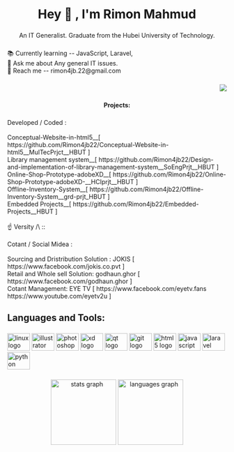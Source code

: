 <h1 align="center">Hey 👋 , I'm Rimon Mahmud</h1>

###

<p align="center">An IT Generalist. Graduate from the Hubei University of Technology.</p>

###

<p align="left">📚 Currently learning -- JavaScript, Laravel,<br>👀 Ask me about Any general IT issues.<br>📩 Reach me -- rimon4jb.22@gmail.com</p>

###

<div align="right">
  <img src="https://visitor-badge.laobi.icu/badge?page_id=Rimon4jb22.Rimon4jb22&"  />
</div>

###

<h4 align="center">Projects:</h4>

###

<p align="left">Developed / Coded : <br><br>Conceptual-Website-in-html5__[ https://github.com/Rimon4jb22/Conceptual-Website-in-html5__MulTecPrjct__HBUT ]<br>Library management system__[ https://github.com/Rimon4jb22/Design-and-implementation-of-library-management-system__SoEngPrjt__HBUT ]<br>Online-Shop-Prototype-adobeXD__[ https://github.com/Rimon4jb22/Online-Shop-Prototype-adobeXD-__HCIprjt__HBUT ]<br>Offline-Inventory-System__[ https://github.com/Rimon4jb22/Offline-Inventory-System__grd-prjt_HBUT ]<br>Embedded Projects__[ https://github.com/Rimon4jb22/Embedded-Projects__HBUT ]<br><br>         ☝️ Versity /\ :: <br><br>Cotant / Social Midea : <br><br>Sourcing and Dristribution Solution : JOKIS [ https://www.facebook.com/jokis.co.pvt ]<br>  Retail and Whole sell Solution: godhaun.ghor [ https://www.facebook.com/godhaun.ghor ]<br>  Cotant Management: EYE TV [ https://www.facebook.com/eyetv.fans<br>                                                    https://www.youtube.com/eyetv2u ]</p>

###

<h2 align="left">Languages and Tools:</h2>

###

<div align="left">
  <img src="https://cdn.jsdelivr.net/gh/devicons/devicon/icons/linux/linux-original.svg" height="40" width="52" alt="linux logo"  />
  <img src="https://cdn.jsdelivr.net/gh/devicons/devicon/icons/illustrator/illustrator-plain.svg" height="40" width="52" alt="illustrator logo"  />
  <img src="https://cdn.jsdelivr.net/gh/devicons/devicon/icons/photoshop/photoshop-plain.svg" height="40" width="52" alt="photoshop logo"  />
  <img src="https://cdn.jsdelivr.net/gh/devicons/devicon/icons/xd/xd-plain.svg" height="40" width="52" alt="xd logo"  />
  <img src="https://cdn.jsdelivr.net/gh/devicons/devicon/icons/qt/qt-original.svg" height="40" width="52" alt="qt logo"  />
  <img src="https://cdn.jsdelivr.net/gh/devicons/devicon/icons/git/git-original.svg" height="40" width="52" alt="git logo"  />
  <img src="https://cdn.jsdelivr.net/gh/devicons/devicon/icons/html5/html5-original.svg" height="40" width="52" alt="html5 logo"  />
  <img src="https://cdn.jsdelivr.net/gh/devicons/devicon/icons/javascript/javascript-original.svg" height="40" width="52" alt="javascript logo"  />
  <img src="https://cdn.jsdelivr.net/gh/devicons/devicon/icons/laravel/laravel-plain.svg" height="40" width="52" alt="laravel logo"  />
  <img src="https://cdn.jsdelivr.net/gh/devicons/devicon/icons/python/python-original.svg" height="40" width="52" alt="python logo"  />
</div>

###

<div align="center">
  <img src="https://github-readme-stats.vercel.app/api?hide_title=false&hide_rank=false&show_icons=true&include_all_commits=true&count_private=true&disable_animations=false&theme=gruvbox_light&locale=en&hide_border=false&username=Rimon4jb22" height="150" alt="stats graph"  />
  <img src="https://github-readme-stats.vercel.app/api/top-langs?locale=en&hide_title=false&layout=compact&card_width=320&langs_count=5&hide_border=false&username=Rimon4jb22" height="150" alt="languages graph"  />
</div>

###
